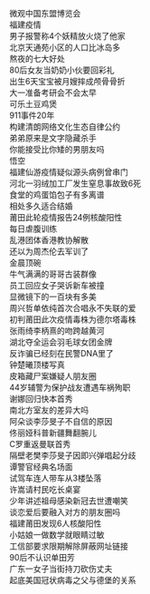 微观中国东盟博览会  
福建疫情  
男子报警称4个妖精放火烧了他家  
北京天通苑小区的人口比冰岛多  
熬夜的七大好处  
80后女友当奶奶小伙要回彩礼  
出生6天宝宝被月嫂摔成颅骨骨折  
大一准备考研会不会太早  
可乐土豆鸡煲  
911事件20年  
构建清朗网络文化生态自律公约  
弟弟原来是文字隐藏杀手  
你能接受比你矮的男朋友吗  
悟空  
福建仙游疫情疑似源头病例曾串门  
河北一羽绒加工厂发生窒息事故致6死  
食堂的鸡蛋馅包子有多离谱  
相处多久适合结婚  
莆田此轮疫情报告24例核酸阳性  
每日虐腹训练  
乱港团体香港教协解散  
还以为周杰伦去军训了  
金晨顶碗  
牛气满满的哥哥古装群像  
员工回应女子哭诉新车被撞  
显微镜下的一百块有多美  
周兴哲单依纯首次合唱永不失联的爱  
初判莆田此次疫情毒株为德尔塔毒株  
张雨绮李柄熹的吻跨越黄河  
湖北夺全运会羽毛球女团金牌  
反诈骗已经刻在民警DNA里了  
钟楚曦顶楼写真  
皮箱藏尸案嫌疑人朋友圈  
44岁辅警为保护战友遭遇车祸殉职  
谢娜回归快本首秀  
南北方室友的差异大吗  
阿朵谈李莎旻子不自信的原因  
佟丽娅科普新疆舞翻腕儿  
C罗重返曼联首秀  
隔壁老樊李莎旻子因即兴弹唱起分歧  
谭警官经典名场面  
试驾车连人带车从3楼坠落  
许嵩请村民吃长桌宴  
少年讲述祖母感染新冠去世遭嘲笑  
谈恋爱后要融入对方的朋友圈吗  
福建莆田发现6人核酸阳性  
小姑娘一做数学就眼睛过敏  
工信部要求限期解除屏蔽网址链接  
90后不认识单田芳  
广东一女子当街持刀砍伤丈夫  
起底美国冠状病毒之父与德堡的关系  

